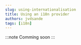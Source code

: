 ```yaml
---
slug: using-internationalisation
title: Using an i18n provider
authors: jvdsande
tags: [i18n]
---
```


:::note
Comming soon
:::
